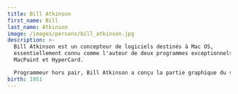```yaml
---
title: Bill Atkinson
first_name: Bill
last_name: Atkinson
image: /images/persons/bill_atkinson.jpg
description: >-
  Bill Atkinson est un concepteur de logiciels destinés à Mac OS,
  essentiellement connu comme l'auteur de deux programmes exceptionnels :
  MacPaint et HyperCard.

  Programmeur hors pair, Bill Atkinson a conçu la partie graphique du système MacOS du Macintosh d'Apple, baptisée QuickDraw. Pour en démontrer les possibilités, Bill Atkinson a écrit un programme de dessin, MacPaint, qui était fourni gratuitement lors de l'achat des premiers Macintosh (1984). 
birth: 1951
---
```


